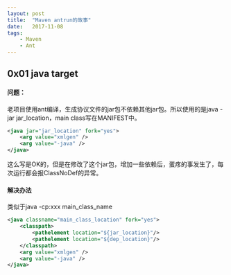 ```yaml
---
layout: post
title:  "Maven antrun的故事"
date:   2017-11-08
tags:
    - Maven
    - Ant
---
```


## 0x01 java target

#### 问题：
老项目使用ant编译，生成协议文件的jar包不依赖其他jar包。所以使用的是java -jar jar_location，main class写在MANIFEST中。
```xml
<java jar="jar_location" fork="yes">
	<arg value="xmlgen" />
	<arg value="-java" />
</java>
```
这么写是OK的，但是在修改了这个jar包，增加一些依赖后，蛋疼的事发生了，每次运行都会报ClassNoDef的异常。

#### 解决办法
类似于java -cp:xxx main_class_name
```xml
<java classname="main_class_location" fork="yes">
	<classpath>
		<pathelement location="${jar_location}"/>
		<pathelement location="${dep_location}"/>
	</classpath>
	<arg value="xmlgen" />
	<arg value="-java" />
</java>
```
